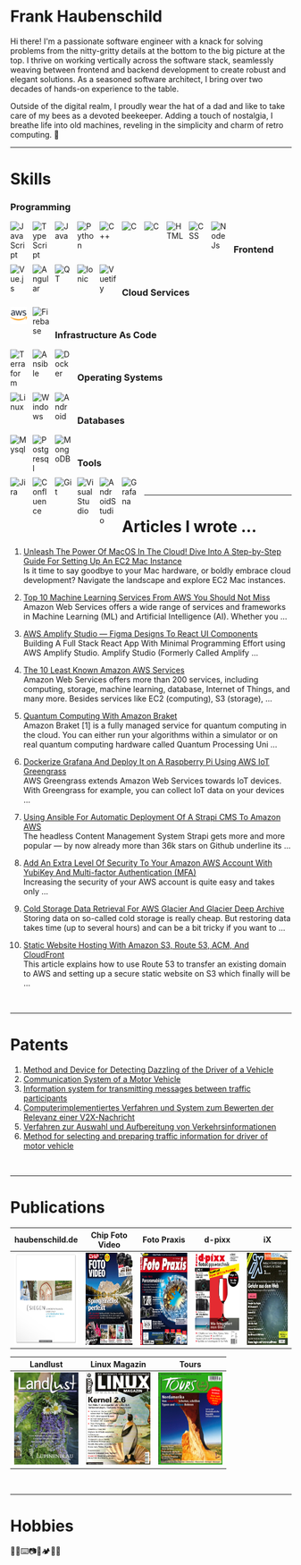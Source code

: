 # Frank Haubenschild
Hi there! I'm a passionate software engineer with a knack for solving problems from the nitty-gritty details at the bottom to the big picture at the top. 
I thrive on working vertically across the software stack, seamlessly weaving between frontend and backend development to create robust and elegant solutions.
As a seasoned software architect, I bring over two decades of hands-on experience to the table. 

Outside of the digital realm, I proudly wear the hat of a dad and like to take care of my bees as a devoted beekeeper. Adding a touch of nostalgia, I breathe 
life into old machines, reveling in the simplicity and charm of retro computing. 🚀

---

# Skills

### Programming
<img align="left" alt="JavaScript" width="30px" style="padding-right:10px;" src="https://cdn.jsdelivr.net/gh/devicons/devicon/icons/javascript/javascript-plain.svg" />
<img align="left" alt="TypeScript" width="30px" style="padding-right:10px;" src="https://cdn.jsdelivr.net/gh/devicons/devicon/icons/typescript/typescript-plain.svg" />
<img align="left" alt="Java" width="30px" style="padding-right:10px;" src="https://cdn.jsdelivr.net/gh/devicons/devicon/icons/java/java-original.svg"/>
<img align="left" alt="Python" width="30px" style="padding-right:10px;" src="https://cdn.jsdelivr.net/gh/devicons/devicon/icons/python/python-plain.svg" />
<img align="left" alt="C++" width="30px" style="padding-right:10px;" src="https://cdn.jsdelivr.net/gh/devicons/devicon/icons/cplusplus/cplusplus-line.svg" />
<img align="left" alt="C" width="30px" style="padding-right:10px;" src="https://cdn.jsdelivr.net/gh/devicons/devicon/icons/c/c-original.svg" />
<img align="left" alt="C" width="30px" style="padding-right:10px;" src="https://cdn.jsdelivr.net/gh/devicons/devicon/icons/php/php-original.svg" />
<img align="left" alt="HTML" width="30px" style="padding-right:10px;" src="https://cdn.jsdelivr.net/gh/devicons/devicon/icons/html5/html5-plain.svg" />
<img align="left" alt="CSS" width="30px" style="padding-right:10px;" src="https://cdn.jsdelivr.net/gh/devicons/devicon/icons/css3/css3-plain.svg" />
<img align="left" alt="NodeJs" width="30px" style="padding-right:10px;" src="https://cdn.jsdelivr.net/gh/devicons/devicon/icons/nodejs/nodejs-original.svg" />
<br />

### Frontend
<img align="left" alt="Vue.js" width="30px" style="padding-right:10px;" src="https://cdn.jsdelivr.net/gh/devicons/devicon/icons/vuejs/vuejs-original.svg" />
<img align="left" alt="Angular" width="30px" style="padding-right:10px;" src="https://cdn.jsdelivr.net/gh/devicons/devicon/icons/angularjs/angularjs-plain.svg" />
<img align="left" alt="QT" width="30px" style="padding-right:10px;" src="https://cdn.jsdelivr.net/gh/devicons/devicon/icons/qt/qt-original.svg" />
<img align="left" alt="Ionic" width="30px" style="padding-right:10px;" src="https://cdn.jsdelivr.net/gh/devicons/devicon/icons/ionic/ionic-original.svg" />
<img align="left" alt="Vuetify" width="30px" style="padding-right:10px;" src="https://cdn.jsdelivr.net/gh/devicons/devicon/icons/vuetify/vuetify-original.svg" />
<br />

### Cloud Services
<img align="left" alt="AWS" width="30px" style="padding-right:10px;"  src="https://raw.githubusercontent.com/devicons/devicon/master/icons/amazonwebservices/amazonwebservices-original-wordmark.svg" />
<img align="left" alt="Firebase" width="30px" style="padding-right:10px;"  src="https://cdn.jsdelivr.net/gh/devicons/devicon/icons/firebase/firebase-plain.svg" />
<br />

### Infrastructure As Code
<img align="left" alt="Terraform" width="30px" style="padding-right:10px;"  src="https://cdn.jsdelivr.net/gh/devicons/devicon/icons/terraform/terraform-original.svg" />
<img align="left" alt="Ansible" width="30px" style="padding-right:10px;"  src="https://cdn.jsdelivr.net/gh/devicons/devicon/icons/ansible/ansible-original.svg" />
<img align="left" alt="Docker" width="30px" style="padding-right:10px;"  src="https://cdn.jsdelivr.net/gh/devicons/devicon/icons/docker/docker-original.svg" />
<br />

### Operating Systems
<img align="left" alt="Linux" width="30px" style="padding-right:10px;"  src="https://cdn.jsdelivr.net/gh/devicons/devicon/icons/linux/linux-original.svg" />
<img align="left" alt="Windows" width="30px" style="padding-right:10px;"  src="https://cdn.jsdelivr.net/gh/devicons/devicon/icons/windows8/windows8-original.svg" />
<img align="left" alt="Android" width="30px" style="padding-right:10px;"  src="https://cdn.jsdelivr.net/gh/devicons/devicon/icons/android/android-original.svg" />
<br />

### Databases
<img align="left" alt="Mysql" width="30px" style="padding-right:10px;" src="https://cdn.jsdelivr.net/gh/devicons/devicon/icons/mysql/mysql-original.svg" />
<img align="left" alt="Postgresql" width="30px" style="padding-right:10px;" src="https://cdn.jsdelivr.net/gh/devicons/devicon/icons/postgresql/postgresql-original.svg" />
<img align="left" alt="MongoDB" width="30px" style="padding-right:10px;" src="https://cdn.jsdelivr.net/gh/devicons/devicon/icons/mongodb/mongodb-original.svg" />
<br />

### Tools
<img align="left" alt="Jira" width="30px" style="padding-right:10px;" src="https://cdn.jsdelivr.net/gh/devicons/devicon/icons/jira/jira-original.svg" />
<img align="left" alt="Confluence" width="30px" style="padding-right:10px;" src="https://cdn.jsdelivr.net/gh/devicons/devicon/icons/confluence/confluence-original.svg" />
<img align="left" alt="Git" width="30px" style="padding-right:10px;" src="https://cdn.jsdelivr.net/gh/devicons/devicon/icons/git/git-original.svg" />
<img align="left" alt="VisualStudio" width="30px" style="padding-right:10px;" src="https://cdn.jsdelivr.net/gh/devicons/devicon/icons/visualstudio/visualstudio-plain.svg" />
<img align="left" alt="AndroidStudio" width="30px" style="padding-right:10px;" src="https://cdn.jsdelivr.net/gh/devicons/devicon/icons/androidstudio/androidstudio-original.svg" />
<img align="left" alt="Grafana" width="30px" style="padding-right:10px;" src="https://cdn.jsdelivr.net/gh/devicons/devicon/icons/grafana/grafana-original.svg" />
<br />

---

# Articles I wrote ...
1. [Unleash The Power Of MacOS In The Cloud! Dive Into A Step-by-Step Guide For Setting Up An EC2 Mac Instance](https://medium.com/@haubenschild/unleash-the-power-of-macos-in-the-cloud-a-step-by-step-guide-for-setting-up-an-ec2-mac-instance-55d74d688685)<br />
   Is it time to say goodbye to your Mac hardware, or boldly embrace cloud development? Navigate the landscape and explore EC2 Mac instances.
     
2. [Top 10 Machine Learning Services From AWS You Should Not Miss](https://haubenschild.medium.com/the-top-10-machine-learning-services-from-aws-you-should-not-miss-fd71aa9f8f4d)<br />
   Amazon Web Services offers a wide range of services and frameworks in Machine Learning (ML) and Artificial Intelligence (AI). Whether you …

3. [AWS Amplify Studio — Figma Designs To React UI Components](https://haubenschild.medium.com/aws-amplify-studio-figma-designs-to-react-ui-components-3acf12ab2670)<br />
   Building A Full Stack React App With Minimal Programming Effort using AWS Amplify Studio. Amplify Studio (Formerly Called Amplify …
  
4. [The 10 Least Known Amazon AWS Services](https://haubenschild.medium.com/the-10-least-known-amazon-aws-services-e452bfd9d5e8)<br />
   Amazon Web Services offers more than 200 services, including computing, storage, machine learning, database, Internet of Things, and many more. Besides services like EC2 (computing), S3 (storage), …

5. [Quantum Computing With Amazon Braket](https://haubenschild.medium.com/quantum-computing-with-amazon-braket-733748d1ee78)<br />
   Amazon Braket [1] is a fully managed service for quantum computing in the cloud. You can either run your algorithms within a simulator or on real quantum computing hardware called Quantum Processing Uni …
  
6. [Dockerize Grafana And Deploy It on A Raspberry Pi Using AWS IoT Greengrass](https://haubenschild.medium.com/dockerize-grafana-and-deploy-it-on-a-raspberry-pi-using-aws-iot-greengrass-4d42095a1ab0)<br />
   AWS Greengrass extends Amazon Web Services towards IoT devices. With Greengrass for example, you can collect IoT data on your devices …
     
7. [Using Ansible For Automatic Deployment Of A Strapi CMS To Amazon AWS](https://haubenschild.medium.com/automate-your-amazon-aws-deployment-of-your-strapi-based-project-with-ansible-4ac3e7dc8d4d)<br />
   The headless Content Management System Strapi gets more and more popular — by now already more than 36k stars on Github underline its …
  
8. [Add An Extra Level Of Security To Your Amazon AWS Account With YubiKey And Multi-factor Authentication (MFA)](https://haubenschild.medium.com/add-an-extra-level-of-security-to-your-amazon-aws-account-with-yubikey-and-mfa-df52b67482c2)<br />
   Increasing the security of your AWS account is quite easy and takes only …
  
9. [Cold Storage Data Retrieval For AWS Glacier And Glacier Deep Archive](https://haubenschild.medium.com/cold-storage-data-retrieval-for-aws-glacier-and-glacier-deep-archive-6e8ab846006a)<br />
   Storing data on so-called cold storage is really cheap. But restoring data takes time (up to several hours) and can be a bit tricky if you want to …
  
10. [Static Website Hosting With Amazon S3, Route 53, ACM, And CloudFront](https://haubenschild.medium.com/static-website-hosting-with-amazon-s3-route-53-acm-and-cloudfront-ef7d3630b402)<br />
   This article explains how to use Route 53 to transfer an existing domain to AWS and setting up a secure static website on S3 which finally will be …
<br />     

---

# Patents
1. [Method and Device for Detecting Dazzling of the Driver of a Vehicle](https://depatisnet.dpma.de/DepatisNet/depatisnet?action=pdf&docid=WO002013127674A3&xxxfull=1)
2. [Communication System of a Motor Vehicle](https://depatisnet.dpma.de/DepatisNet/depatisnet?action=pdf&docid=WO002013053678A1&xxxfull=1)
3. [Information system for transmitting messages between traffic participants](https://depatisnet.dpma.de/DepatisNet/depatisnet?action=pdf&docid=EP000002482266A1&xxxfull=1)
4. [Computerimplementiertes Verfahren und System zum Bewerten der Relevanz einer V2X-Nachricht](https://depatisnet.dpma.de/DepatisNet/depatisnet?action=pdf&docid=DE102020215739B4&xxxfull=1)
5. [Verfahren zur Auswahl und Aufbereitung von Verkehrsinformationen](https://depatisnet.dpma.de/DepatisNet/depatisnet?action=pdf&docid=DE102012212815B4&xxxfull=1)
6. [Method for selecting and preparing traffic information for driver of motor vehicle](https://depatisnet.dpma.de/DepatisNet/depatisnet?action=pdf&docid=DE102019207109A1&xxxfull=1)
<br />

---

# Publications
| haubenschild.de | Chip Foto Video | Foto Praxis | d-pixx | iX |
| ------- | ------- | ------- | ------- | ------- |
| <img src="publications_cover_photos/Siegen_Auflage.jpg" width="115" height="165"> | <img src="publications_cover_photos/big__titel_12_2012_dvd-1_1.jpg" width="115" height="165"> | <img src="publications_cover_photos/cover330.php_.jpg" width="115" height="165"> | <img src="publications_cover_photos/dp_1004_titel_300px.jpg" width="115" height="165"> | <img src="publications_cover_photos/ix.jpg" width="115" height="165"> |

| Landlust| Linux Magazin | Tours | 
| ------- | ------- | ------- | 
| <img src="publications_cover_photos/landlust-cover-535x770.jpg" width="115" height="165"> | <img src="publications_cover_photos/linux-magazin.png" width="115" height="165"> | <img src="publications_cover_photos/titel0308.jpg" width="115" height="165"> | 
<br />

---

# Hobbies
🐝💾⌨️📷🐠🏕️🍅📖


